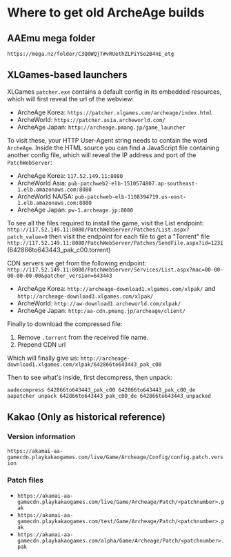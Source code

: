 # Where to get old ArcheAge builds

## AAEmu mega folder
`https://mega.nz/folder/C3Q0WQjT#vRUethZLPiYSo2B4nE_etg`

## XLGames-based launchers

XLGames `patcher.exe` contains a default config in its embedded resources, which will first reveal the url of the webview:
* ArcheAge Korea: `https://patcher.xlgames.com/archeage/index.html`
* ArcheWorld: `https://patcher.asia.archeworld.com/`
* ArcheAge Japan: `http://archeage.pmang.jp/game_launcher`

To visit these, your HTTP User-Agent string needs to contain the word `ArcheAge`. Inside the HTML source you can find a JavaScript file containing another config file, which will reveal the IP address and port of the `PatchWebServer`:
* ArcheAge Korea: `117.52.149.11:8080`
* ArcheWorld Asia: `pub-patchweb2-elb-1510574807.ap-southeast-1.elb.amazonaws.com:8080`
* ArcheWorld NA/SA: `pub-patchweb-elb-1108394719.us-east-1.elb.amazonaws.com:8080`
* ArcheAge Japan: `pw-1.archeage.jp:8080`

To see all the files required to install the game, visit the List endpoint:
`http://117.52.149.11:8080/PatchWebServer/Patches/List.aspx?patch_value=0`
then visit the endpoint for each file to get a "Torrent" file
`http://117.52.149.11:8080/PatchWebServer/Patches/SendFile.aspx?id=1231` (642866to643443_pak_c00.torrent)

CDN servers we get from the following endpoint:
`http://117.52.149.11:8080/PatchWebServer/Services/List.aspx?mac=00-00-00-00-00-00&patcher_version=643443`
* ArcheAge Korea: `http://archeage-download1.xlgames.com/xlpak/` and `http://archeage-download3.xlgames.com/xlpak/`
* ArcheWorld: `http://aw-download1.archeworld.com/xlpak/`
* ArcheAge Japan: `http:/aa-cdn.pmang.jp/archeage/client/`

Finally to download the compressed file:
1. Remove `.torrent` from the received file name.
2. Prepend CDN url

Which will finally give us: `http://archeage-download1.xlgames.com/xlpak/642866to643443_pak_c00`

Then to see what's inside, first decompress, then unpack:
```
aadecompress 642866to643443_pak_c00 642866to643443_pak_c00_de
aapatcher unpack 642866to643443_pak_c00_de 642866to643443_unpacked
```

## Kakao (Only as historical reference)

### Version information
`https://akamai-aa-gamecdn.playkakaogames.com/live/Game/Archeage/Config/config.patch.version`


### Patch files
* `https://akamai-aa-gamecdn.playkakaogames.com/live/Game/Archeage/Patch/<patchnumber>.pak`
* `https://akamai-aa-gamecdn.playkakaogames.com/test/Game/Archeage/Patch/<patchnumber>.pak`
* `https://akamai-aa-gamecdn.playkakaogames.com/alpha/Game/Archeage/Patch/<patchnumber>.pak`
